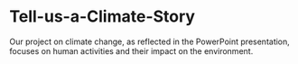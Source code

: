 # Tell-us-a-Climate-Story
Our project on climate change, as reflected in the PowerPoint presentation, focuses on human activities and their impact on the environment.
